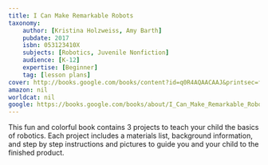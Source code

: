 ```yaml
---
title: I Can Make Remarkable Robots
taxonomy:
	author: [Kristina Holzweiss, Amy Barth]
	pubdate: 2017
	isbn: 053123410X
	subjects: [Robotics, Juvenile Nonfiction]
	audience: [K-12]
	expertise: [Beginner]
	tag: [lesson plans]
cover: http://books.google.com/books/content?id=q0R4AQAACAAJ&printsec=frontcover&img=1&zoom=1&source=gbs_api
amazon: nil
worldcat: nil
google: https://books.google.com/books/about/I_Can_Make_Remarkable_Robots.html?hl=&id=q0R4AQAACAAJ
---
```

This fun and colorful book contains 3 projects to teach your child the basics of robotics.  Each project includes a materials list, background information, and step by step instructions and pictures to guide you and your child to the finished product.